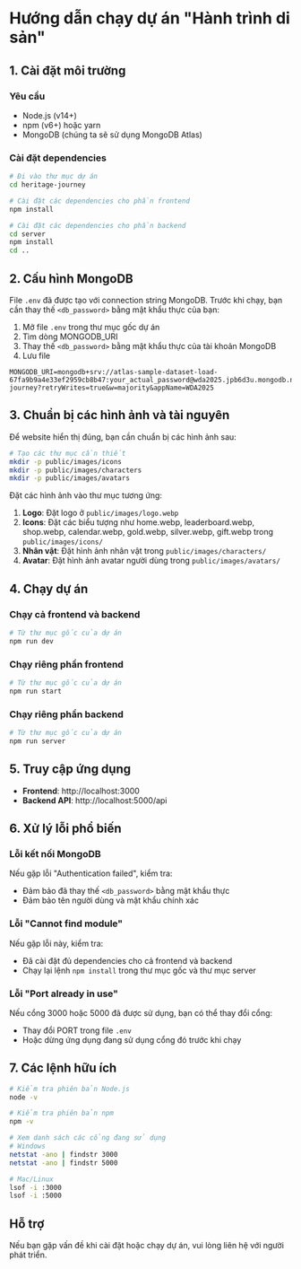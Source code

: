 # Hướng dẫn chạy dự án "Hành trình di sản"

## 1. Cài đặt môi trường

### Yêu cầu
- Node.js (v14+)
- npm (v6+) hoặc yarn
- MongoDB (chúng ta sẽ sử dụng MongoDB Atlas)

### Cài đặt dependencies

```bash
# Đi vào thư mục dự án
cd heritage-journey

# Cài đặt các dependencies cho phần frontend
npm install

# Cài đặt các dependencies cho phần backend
cd server
npm install
cd ..
```

## 2. Cấu hình MongoDB

File `.env` đã được tạo với connection string MongoDB. Trước khi chạy, bạn cần thay thế `<db_password>` bằng mật khẩu thực của bạn:

1. Mở file `.env` trong thư mục gốc dự án
2. Tìm dòng MONGODB_URI
3. Thay thế `<db_password>` bằng mật khẩu thực của tài khoản MongoDB
4. Lưu file

```
MONGODB_URI=mongodb+srv://atlas-sample-dataset-load-67fa9b9a4e33ef2959cb8b47:your_actual_password@wda2025.jpb6d3u.mongodb.net/heritage-journey?retryWrites=true&w=majority&appName=WDA2025
```

## 3. Chuẩn bị các hình ảnh và tài nguyên

Để website hiển thị đúng, bạn cần chuẩn bị các hình ảnh sau:

```bash
# Tạo các thư mục cần thiết
mkdir -p public/images/icons
mkdir -p public/images/characters
mkdir -p public/images/avatars
```

Đặt các hình ảnh vào thư mục tương ứng:

1. **Logo**: Đặt logo ở `public/images/logo.webp`
2. **Icons**: Đặt các biểu tượng như home.webp, leaderboard.webp, shop.webp, calendar.webp, gold.webp, silver.webp, gift.webp trong `public/images/icons/`
3. **Nhân vật**: Đặt hình ảnh nhân vật trong `public/images/characters/`
4. **Avatar**: Đặt hình ảnh avatar người dùng trong `public/images/avatars/`

## 4. Chạy dự án

### Chạy cả frontend và backend

```bash
# Từ thư mục gốc của dự án
npm run dev
```

### Chạy riêng phần frontend

```bash
# Từ thư mục gốc của dự án
npm run start
```

### Chạy riêng phần backend

```bash
# Từ thư mục gốc của dự án
npm run server
```

## 5. Truy cập ứng dụng

- **Frontend**: http://localhost:3000
- **Backend API**: http://localhost:5000/api

## 6. Xử lý lỗi phổ biến

### Lỗi kết nối MongoDB

Nếu gặp lỗi "Authentication failed", kiểm tra:
- Đảm bảo đã thay thế `<db_password>` bằng mật khẩu thực
- Đảm bảo tên người dùng và mật khẩu chính xác

### Lỗi "Cannot find module"

Nếu gặp lỗi này, kiểm tra:
- Đã cài đặt đủ dependencies cho cả frontend và backend
- Chạy lại lệnh `npm install` trong thư mục gốc và thư mục server

### Lỗi "Port already in use"

Nếu cổng 3000 hoặc 5000 đã được sử dụng, bạn có thể thay đổi cổng:
- Thay đổi PORT trong file `.env`
- Hoặc dừng ứng dụng đang sử dụng cổng đó trước khi chạy

## 7. Các lệnh hữu ích

```bash
# Kiểm tra phiên bản Node.js
node -v

# Kiểm tra phiên bản npm
npm -v

# Xem danh sách các cổng đang sử dụng
# Windows
netstat -ano | findstr 3000
netstat -ano | findstr 5000

# Mac/Linux
lsof -i :3000
lsof -i :5000
```

## Hỗ trợ

Nếu bạn gặp vấn đề khi cài đặt hoặc chạy dự án, vui lòng liên hệ với người phát triển. 